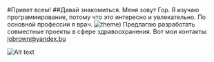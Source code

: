 #Привет всем!
##Давай знакомиться.
Mеня зовут Гор. Я изучаю программирование, потому что это интересно и увлекательно. По основной профессии я врач.
![theme](https://yandex.ru/images/search?from=tabbar&img_url=http%3A%2F%2Fturnkeymate.com%2Fwp-content%2Fuploads%2F2020%2F05%2Fimage-result-for-doctor-office-advertising.jpg&lr=213&pos=0&rpt=simage&text=doctor))
Предлагаю разработать совместные проекты в сфере здравоохранения. 
Вот мои контакты: jobrown@yandex.bu



![Alt text](../shutterstock_553640071.jpg)